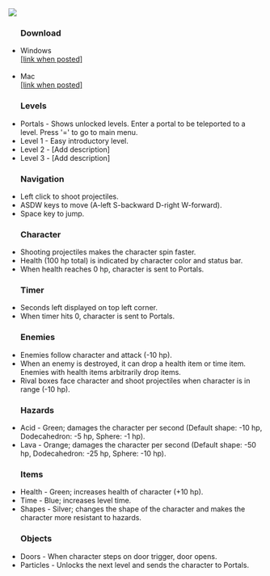 <!--# Freedom Geometrics-->
<img src="https://cdn.rawgit.com/CSE441/Team-5-Final-Project/master/Images/text.svg" >

<ul>
<h3> Download </h3>
<li> Windows <br> <a href=""> [link when posted] </a> </li>
<br>
<li> Mac <br> <a href=""> [link when posted] </a> </li>
</ul>

<ul>
<h3> Levels </h3>
<li> Portals - Shows unlocked levels. Enter a portal to be teleported to a level. Press '=' to go to main menu.</li>
<li> Level 1 - Easy introductory level. </li>
<li> Level 2 - [Add description] </li>
<li> Level 3 - [Add description] </li>
</ul>

<ul>
<h3> Navigation </h3>
<li> Left click to shoot projectiles. </li>
<li> ASDW keys to move (A-left S-backward D-right W-forward).</li>
<li> Space key to jump. </li>
</ul>

<ul>
<h3> Character </h3>
<li> Shooting projectiles makes the character spin faster. </li>
<li> Health (100 hp total) is indicated by character color and status bar. </li>
<li> When health reaches 0 hp, character is sent to Portals. </li>
</ul>

<ul>
<h3> Timer </h3>
<li> Seconds left displayed on top left corner. </li>
<li> When timer hits 0, character is sent to Portals. </li>
</ul>

<ul>
<h3> Enemies </h3>
<li> Enemies follow character and attack (-10 hp). </li>
<li> When an enemy is destroyed, it can drop a health item or time item. Enemies with health items arbitrarily drop items. </li>
<li> Rival boxes face character and shoot projectiles when character is in range (-10 hp). </li>
</ul>

<ul>
<h3> Hazards </h3>
<li> Acid - Green; damages the character per second (Default shape: -10 hp, Dodecahedron: -5 hp, Sphere: -1 hp). </li>
<li> Lava - Orange; damages the character per second (Default shape: -50 hp, Dodecahedron: -25 hp, Sphere: -10 hp). </li>
</ul>

<ul>
<h3> Items </h3>
<li> Health - Green; increases health of character (+10 hp). </li>
<li> Time - Blue; increases level time. </li>
<li> Shapes - Silver; changes the shape of the character and makes the character more resistant to hazards. </li>
</ul>

<ul>
<h3> Objects </h3>
<li> Doors - When character steps on door trigger, door opens. </li>
<li> Particles - Unlocks the next level and sends the character to Portals. </li>
</ul>
